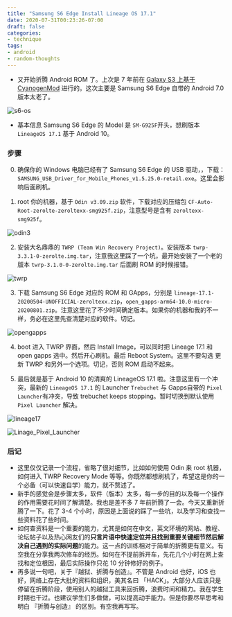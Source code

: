 ```yaml
---
title: "Samsung S6 Edge Install Lineage OS 17.1"
date: 2020-07-31T00:23:26-07:00
draft: false
categories:
- technique
tags:
- android
- random-thoughts
---
```


- 又开始折腾 Android ROM 了。上次是 7 年前在 [Galaxy S3 上基于 CyanogenMod](https://anotherbug.com/2013/06/11/how-to-install-cyanogenmod-on-galaxy-s3/) 进行的。这次主要是 Samsung S6 Edge 自带的 Android 7.0 版本太老了。

![s6-os](/assets/images/2020/07/s6-original-os.jpg)

- 基本信息 Samsung S6 Edge 的 Model 是 `SM-G925F`开头，想刷版本 `LineageOS 17.1` 基于 Android 10。

### 步骤

0. 确保你的 Windows 电脑已经有了 Samsung S6 Edge 的 USB 驱动，，下载： `SAMSUNG_USB_Driver_for_Mobile_Phones_v1.5.25.0-retail.exe`。这里会影响后面刷机。
   
1. root 你的机器，基于 `Odin v3.09.zip` 软件，下载对应的压缩包 `CF-Auto-Root-zerolte-zeroltexx-smg925f.zip`，注意型号是含有 `zeroltexx-smg925f`。

![odin3](/assets/images/2020/07/odin3.png)

2. 安装大名鼎鼎的 `TWRP (Team Win Recovery Project)`。安装版本 `twrp-3.3.1-0-zerolte.img.tar`，注意我这里踩了一个坑，最开始安装了一个老的版本 `twrp-3.1.0-0-zerolte.img.tar` 后面刷 ROM 的时候报错。

![twrp](/assets/images/2020/07/twrp.jpg)

3. 下载 Samsung S6 Edge 对应的 ROM 和 GApps，分别是 `lineage-17.1-20200504-UNOFFICIAL-zeroltexx.zip`，`open_gapps-arm64-10.0-micro-20200801.zip`。注意这里花了不少时间确定版本。如果你的机器和我的不一样，务必在这里先查清楚对应的软件。切记。

![opengapps](/assets/images/2020/07/opengapps.jpg)

4. boot 进入 TWRP 界面，然后 Install Image，可以同时把 Lineage 17.1 和 open gapps 选中。然后开心刷机。最后 Reboot System。这里不要勾选 更新 TWRP 和另外一个选项。切记，否则 ROM 启动不起来。

5. 最后就是基于 Android 10 的清爽的 LineageOS 17.1 啦。注意这里有一个冲突，最新的 `LineageOS 17.1` 的 Launcher `Trebuchet` 与 Gapps自带的 `Pixel Launcher`有冲突，导致 trebuchet keeps stopping。暂时切换到默认使用 `Pixel Launcher` 解决。

![lineage17](/assets/images/2020/07/lineage17.jpg)

![Linage_Pixel_Launcher](/assets/images/2020/07/Linage_Pixel_Launcher.jpg)


### 后记

- 这里仅仅记录一个流程，省略了很对细节，比如如何使用 Odin 来 root 机器，如何进入 TWRP Recovery Mode 等等。你既然都想刷机了，希望这是你的一个必备（可以快速自学）能力，就不赘述了。
- 新手的感觉会是步骤太多，软件（版本）太多，每一步的目的以及每一个操作的作用需要花时间了解清楚。我也是差不多 7 年前折腾了一会。今天又重新折腾了一下。花了 3-4 个小时，原因是上面说的踩了一些坑，以及学习和查找一些资料花了些时间。
- 如何查资料是一个重要的能力，尤其是如何在中文，英文环境的网站、教程、论坛帖子以及热心网友们的**只言片语中快速定位并且找到重要关键细节然后解决自己遇到的实际问题**的能力。这一点的训练相对于简单的折腾更有意义。有空我在分享我两次修车的经历。如何在不提前拆开车，先花几个小时在网上查找和定位根因，最后实际操作只花 10 分钟修好的例子。
- 再多说一句吧，关于『越狱、折腾与创造』。不管是 Android 也好，iOS 也好，网络上存在大批的资料和组织，美其名曰 「HACK」。大部分人应该只是停留在折腾阶段，使用别人的越狱工具来回折腾，浪费时间和精力。我在学生时期也干过。也建议学生们多做做，可以提高动手能力。但是你要尽早思考和明白 『折腾与创造』 的区别。有空我再写写。
